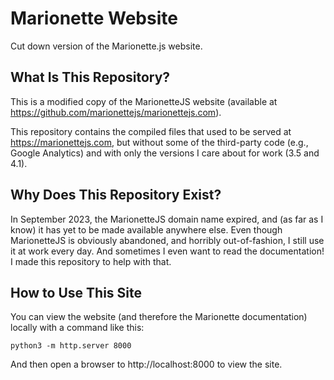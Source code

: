 # Marionette Website

Cut down version of the Marionette.js website.


## What Is This Repository?

This is a modified copy of the MarionetteJS website (available at https://github.com/marionettejs/marionettejs.com).

This repository contains the compiled files that used to be served at https://marionettejs.com, but without some
of the third-party code (e.g., Google Analytics) and with only the versions I care about for work (3.5 and 4.1).


## Why Does This Repository Exist?

In September 2023, the MarionetteJS domain name expired, and (as far as I know) it has yet to be made available
anywhere else. Even though MarionetteJS is obviously abandoned, and horribly out-of-fashion, I still use it at
work every day. And sometimes I even want to read the documentation! I made this repository to help with that.


## How to Use This Site

You can view the website (and therefore the Marionette documentation) locally with a command like this:

`python3 -m http.server 8000`

And then open a browser to http://localhost:8000 to view the site.
